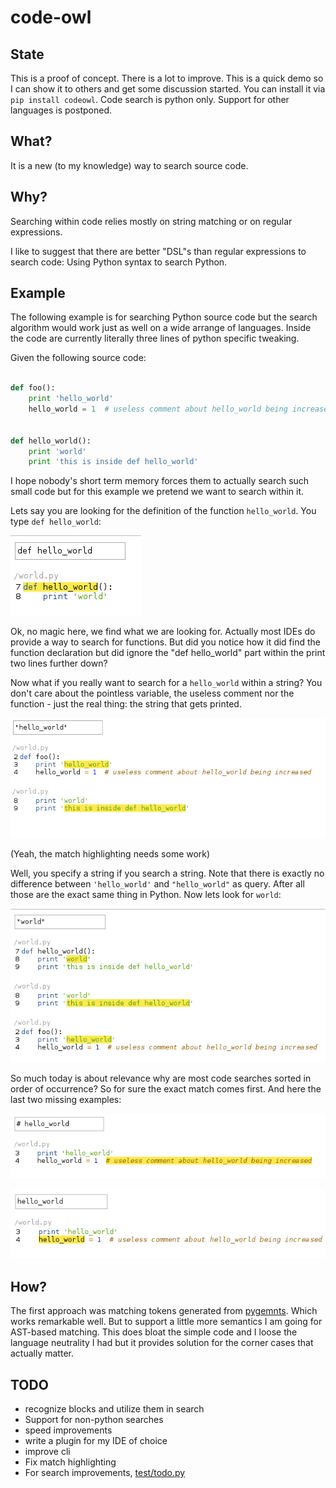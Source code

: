 code-owl
========

State
-----
This is a proof of concept.  There is a lot to improve.  This is a quick demo so I can show it to others and get some discussion started.  You can install it via `pip install codeowl`.
Code search is python only. Support for other languages is postponed.

What?
-----

It is a new (to my knowledge) way to search source code.

Why?
----
Searching within code relies mostly on string matching or on regular expressions.

I like to suggest that there are better "DSL"s than regular expressions to search code: Using Python syntax to search Python.


Example
-------
The following example is for searching Python source code but the search algorithm would work just as well on a wide arrange of languages. Inside the code are currently literally three lines of python specific tweaking.


Given the following source code:

```python

def foo():
    print 'hello_world'
    hello_world = 1  # useless comment about hello_world being increased


def hello_world():
    print 'world'
    print 'this is inside def hello_world'
```


I hope nobody's short term memory forces them to actually search such small code but for this example we pretend we want to search within it.

Lets say you are looking for the definition of the function `hello_world`. You type `def hello_world`:

![search def hello_world](https://raw.githubusercontent.com/FlorianLudwig/code-owl/master/doc/search_1.png)


Ok, no magic here, we find what we are looking for.  Actually most IDEs do provide a way to search for functions.  But did you notice how it did find the function declaration but did ignore the "def hello_world" part within the print two lines further down?

Now what if you really want to search for a `hello_world` within a string? You don't care about the pointless variable, the useless comment nor the function - just the real thing: the string that gets printed.

![search "hello_world"](https://raw.githubusercontent.com/FlorianLudwig/code-owl/master/doc/search_2.png)

(Yeah, the match highlighting needs some work)

Well, you specify a string if you search a string. Note that there is exactly no difference between `'hello_world'` and `"hello_world"` as query.  After all those are the exact same thing in Python.  Now lets look for `world`:

![search "world"](https://raw.githubusercontent.com/FlorianLudwig/code-owl/master/doc/search_3.png)

So much today is about relevance why are most code searches sorted in order of occurrence?  So for sure the exact match comes first.  And here the last two missing examples:


![search # hello_world](https://raw.githubusercontent.com/FlorianLudwig/code-owl/master/doc/search_4.png)

![search hello_world](https://raw.githubusercontent.com/FlorianLudwig/code-owl/master/doc/search_5.png)


How?
----
The first approach was matching tokens generated from [pygemnts](http://pygments.org/). Which works remarkable well.
But to support a little more semantics I am going for AST-based matching. This does bloat the simple code and I loose
the language neutrality I had but it provides solution for the corner cases that actually matter.

TODO
----

 * recognize blocks and utilize them in search
 * Support for non-python searches
 * speed improvements
 * write a plugin for my IDE of choice
 * improve cli
 * Fix match highlighting
 * For search improvements, [test/todo.py](https://github.com/FlorianLudwig/code-owl/blob/master/test/todo.py)
